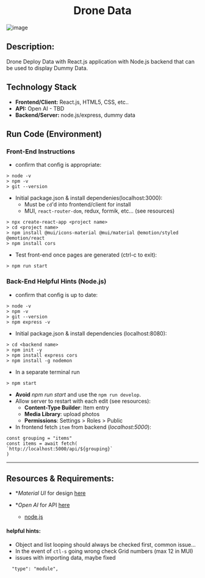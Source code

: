 <h1 align="center">Drone Data</h1>

![image](https://github.com/user-attachments/assets/bf19ad54-efc4-4cc2-b20a-25a60662cf80)

## Description:
Drone Deploy Data with React.js application with Node.js backend that can be used to display Dummy Data. 

## Technology Stack
- **Frontend/Client:** React.js, HTML5, CSS, etc..
- **API:** Open AI - TBD
- **Backend/Server:** node.js/express, dummy data

<!-- ## Screen Shots:
<p align="center">Please reference the screenshot folder for more available images</p>

`selected image 1`

`selected image 2`

`selected image 3` -->

## Run Code (Environment)

### Front-End Instructions
- confirm that config is appropriate:
```
> node -v
> npm -v
> git --version
```

- Initial package.json & install dependenies(localhost:3000):
    - Must be `cd`'d into frontend/client for install
    - MUI, `react-router-dom`, redux, formik, etc... (see resources)
```
> npx create-react-app <project name>
> cd <project name>
> npm install @mui/icons-material @mui/material @emotion/styled @emotion/react
> npm install cors
```
- Test front-end once pages are generated (ctrl-c to exit):
```
> npm run start
```

### Back-End Helpful Hints (Node.js)
- confirm that config is up to date:

```
> node -v
> npm -v
> git --version
> npm express -v 
```

- Initial package.json & install dependencies (localhost:8080):
```
> cd <backend name>
> npm init -y
> npm install express cors
> npm install -g nodemon
```

- In a separate terminal run
```
> npm start
```

- **Avoid** *npm run start* and use the `npm run develop`. 
- Allow server to restart with each edit (see resources): 
    - **Content-Type Builder**: Item entry
    - **Media Library**: upload photos
    - **Permissions**: Settings > Roles > Public 
- In frontend fetch `item` from backend (*localhost:5000*):
```
const grouping = "items"
const items = await fetch(
`http://localhost:5000/api/${grouping}`
)
```
<!-- --------------------------
### Deployment -->

--------------------------
## Resources & Requirements:


- **Material UI* for design [here](https://mui.com/material-ui/)

- **Open AI* for API [here](https://platform.openai.com/docs/overview)
    - [node.js](https://platform.openai.com/docs/quickstart?context=node)

#### **helpful hints:** 
- Object and list looping should always be checked first, common issue...
- In the event of `ctl-s` going wrong check Grid numbers (max 12 in MUI)
- issues with importing data, maybe fixed
```
  "type": "module",
  ```

<!-- - Filler Text [typographic](https://generator.lorem-ipsum.info/)
    - Lorem Ipsum 
- Google Fonts [here](https://fonts.google.com/) -->




<!-- 
### TODO stx: 
Future Structure (stx):
- Table to display Data from Front End or Cards? 
- Fetch all the data from the backend on the front end?
- Filtering method for it?
- Example would be ALL Data? 

#### **requirements:** 
Requirements:
1. Frontend:
○ Preferred: Angular (extra credit for using TypeScript)
○ Fallback: Use a frontend framework you are comfortable with (React, Vue, etc.).
○ Build a clean, responsive UI that allows users to input and receive information.
○ Display the drone data provided on the page in a simple table or card format.
○ Input box for user queries (e.g., “What is the altitude of the second image?” or
“What is the battery level of the drone during the last image?”).
○ Display the AI response or the mock response.
2. API:
○ Preferred: Python (e.g., Flask or FastAPI).
○ Fallback: Use Node.js or another language if you are not familiar with Python.
○ The backend should:
■ Receive a user query.
■ Use an AI service (Gemini, OpenAI, Anthropic) to interpret the question
and retrieve the relevant data.
■ If AI service integration is not possible in the allotted time, mock the
response with some minimal logic and return it to the front end.

3. AI Integration (Optional but encouraged):
○ Integrate with Gemini, OpenAI, or Anthropic to handle natural language
queries.
○ If AI integration is not feasible, provide a mock response.
4. Optional Bonus:
○ Use TypeScript if working with Angular or another framework that supports it.
○ Add a feature that allows sorting or filtering the drone data table based on
user-selected criteria.
○ Implement basic unit tests.
5. Instructions:
○ Provide clear instructions on how to run both the frontend and backend.
○ Ensure that the app can be run locally with minimal setup

Frontend: Clean UI/UX, input handling, and responsiveness.

● Backend: Clean API design, AI (or mock) integration, and ability to answer user queries
accurately.
● Overall: Code clarity, structure.

-->
